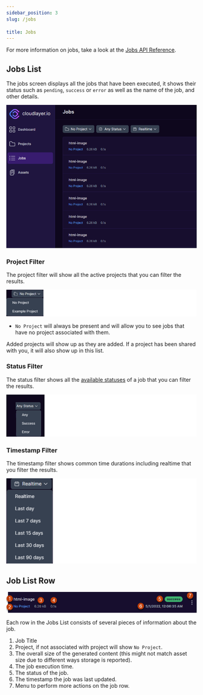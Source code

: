 ```yaml
---
sidebar_position: 3
slug: /jobs

title: Jobs
---
```


<head>
  <title>Jobs | Application Docs - Document Generation Service</title>
  <meta
    name="description"
    content="cloudlayer.io is a service for helping you automate your document generation processes using our PDF Generation and Image Generation services."
  />
</head>

For more information on jobs, take a look at the [Jobs API Reference](/jobs).

## Jobs List

The jobs screen displays all the jobs that have been executed, it shows their status such as `pending`, `success` or `error` as well as the name of the job, and other details.

![Jobs Screen](/img/jobs.png)

### Project Filter

The project filter will show all the active projects that you can filter the results.

![Project Filter](/img/filter_project.png)

- `No Project` will always be present and will allow you to see jobs that have no project associated with them.

Added projects will show up as they are added. If a project has been shared with you, it will also show up in this list.

### Status Filter

The status filter shows all the [available statuses](/jobs#status) of a job that you can filter the results.

![Status Filter](/img/job_filter_status.png)

### Timestamp Filter

The timestamp filter shows common time durations including realtime that you filter the results.

![Status Timestamp](/img/filter_timestamp.png)

## Job List Row

![Job List Row](/img/jobs_list_row.png)

Each row in the Jobs List consists of several pieces of information about the job.

1. Job Title
2. Project, if not associated with project will show `No Project`.
3. The overall size of the generated content (this might not match asset size due to different ways storage is reported).
4. The job execution time.
5. The status of the job.
6. The timestamp the job was last updated.
7. Menu to perform more actions on the job row.
